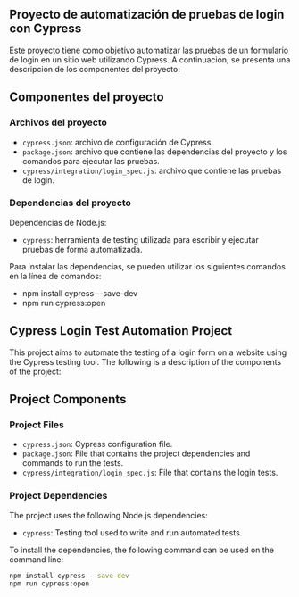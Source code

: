 ## Proyecto de automatización de pruebas de login con Cypress

Este proyecto tiene como objetivo automatizar las pruebas de un formulario de login en un sitio web utilizando Cypress. A continuación, se presenta una descripción de los componentes del proyecto:

## Componentes del proyecto

### Archivos del proyecto

- `cypress.json`: archivo de configuración de Cypress.
- `package.json`: archivo que contiene las dependencias del proyecto y los comandos para ejecutar las pruebas.
- `cypress/integration/login_spec.js`: archivo que contiene las pruebas de login.

### Dependencias del proyecto

Dependencias de Node.js:

- `cypress`: herramienta de testing utilizada para escribir y ejecutar pruebas de forma automatizada.

Para instalar las dependencias, se pueden utilizar los siguientes comandos en la línea de comandos:

- npm install cypress --save-dev
- npm run cypress:open 






## Cypress Login Test Automation Project

This project aims to automate the testing of a login form on a website using the Cypress testing tool. The following is a description of the components of the project:

## Project Components

### Project Files

- `cypress.json`: Cypress configuration file.
- `package.json`: File that contains the project dependencies and commands to run the tests.
- `cypress/integration/login_spec.js`: File that contains the login tests.

### Project Dependencies

The project uses the following Node.js dependencies:

- `cypress`: Testing tool used to write and run automated tests.

To install the dependencies, the following command can be used on the command line:

```bash
npm install cypress --save-dev
npm run cypress:open
